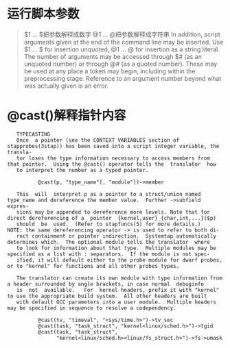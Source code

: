 # 运行脚本参数
> $1 ... $<NN>把参数解释成数字
  @1 ... @<NN>把参数解释成字符串
       In addition, script arguments given at the end of the command line may be inserted.  Use $1 ... $<NN> for insertion unquoted, @1 ...
       @<NN>  for  insertion as a string literal.  The number of arguments may be accessed through $# (as an unquoted number) or through @#
       (as a quoted number).  These may be used at any place a token may begin, including within the preprocessing stage.  Reference to  an
       argument number beyond what was actually given is an error.

# @cast()解释指针内容

       TYPECASTING
       Once  a pointer (see the CONTEXT VARIABLES section of stapprobes(3stap)) has been saved into a script integer variable, the transla‐
       tor loses the type information necessary to access members from that pointer.  Using the @cast() operator tells the  translator  how
       to interpret the number as a typed pointer.

              @cast(p, "type_name"[, "module"])->member

       This  will  interpret p as a pointer to a struct/union named type_name and dereference the member value.  Further ->subfield expres‐
       sions may be appended to dereference more levels. Note that for direct dereferencing of a  pointer  {kernel,user}_{char,int,...}($p)
       should  be  used.  (Refer to stapfuncs(5) for more details.)   NOTE: the same dereferencing operator -> is used to refer to both di‐
       rect containment or pointer indirection.  Systemtap automatically determines which.  The optional module tells the translator  where
       to look for information about that type.  Multiple modules may be specified as a list with : separators.  If the module is not spec‐
       ified, it will default either to the probe module for dwarf probes, or to "kernel" for functions and all other probes types.

       The translator can create its own module with type information from a header surrounded by angle brackets, in case normal  debuginfo
       is  not  available.   For  kernel headers, prefix it with "kernel" to use the appropriate build system.  All other headers are built
       with default GCC parameters into a user module.  Multiple headers may be specified in sequence to resolve a codependency.

              @cast(tv, "timeval", "<sys/time.h>")->tv_sec
              @cast(task, "task_struct", "kernel<linux/sched.h>")->tgid
              @cast(task, "task_struct",
                    "kernel<linux/sched.h><linux/fs_struct.h>")->fs->umask
